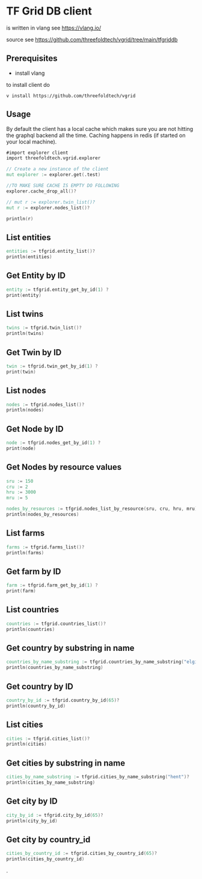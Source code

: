 # TF Grid DB client

is written in vlang see https://vlang.io/

source see https://github.com/threefoldtech/vgrid/tree/main/tfgriddb



## Prerequisites

- install vlang

to install client do

```
v install https://github.com/threefoldtech/vgrid
```

## Usage

By default the client has a local cache which makes sure you are not hitting the graphql backend all the time.
Caching happens in redis (if started on your local machine).

```v
#import explorer client
import threefoldtech.vgrid.explorer

// Create a new instance of the client
mut explorer := explorer.get(.test)

//TO MAKE SURE CACHE IS EMPTY DO FOLLOWING
explorer.cache_drop_all()?

// mut r := explorer.twin_list()?
mut r := explorer.nodes_list()?

println(r)

```

## List entities

```v
entities := tfgrid.entity_list()?
println(entities)
```

## Get Entity by ID

```v
entity := tfgrid.entity_get_by_id(1) ?
print(entity)
```

## List twins

```v
twins := tfgrid.twin_list()?
println(twins)
```

## Get Twin by ID

```v
twin := tfgrid.twin_get_by_id(1) ?
print(twin)
```

## List nodes

```v
nodes := tfgrid.nodes_list()?
println(nodes)
```

## Get Node by ID

```v
node := tfgrid.nodes_get_by_id(1) ?
print(node)
```

## Get Nodes by resource values

```v
sru := 150
cru := 2 
hru := 3000
mru := 5

nodes_by_resources := tfgrid.nodes_list_by_resource(sru, cru, hru, mru)?
println(nodes_by_resources)
```

## List farms

```v
farms := tfgrid.farms_list()?
println(farms)	
```

## Get farm by ID

```v
farm := tfgrid.farm_get_by_id(1) ?
print(farm)
```

## List countries

```v
countries := tfgrid.countries_list()?
println(countries)
```

## Get country by substring in name

```v
countries_by_name_substring := tfgrid.countries_by_name_substring("elgium")?
println(countries_by_name_substring)
```

## Get country by ID

```v
country_by_id := tfgrid.country_by_id(65)?
println(country_by_id)
```

## List cities

```v
cities := tfgrid.cities_list()?
println(cities)
```
	
## Get cities by substring in name

```v
cities_by_name_substring := tfgrid.cities_by_name_substring("hent")?
println(cities_by_name_substring)
```

## Get city by ID

```v
city_by_id := tfgrid.city_by_id(65)?
println(city_by_id)
```

## Get city by country_id

```v
cities_by_country_id := tfgrid.cities_by_country_id(65)?
println(cities_by_country_id)
```
.

